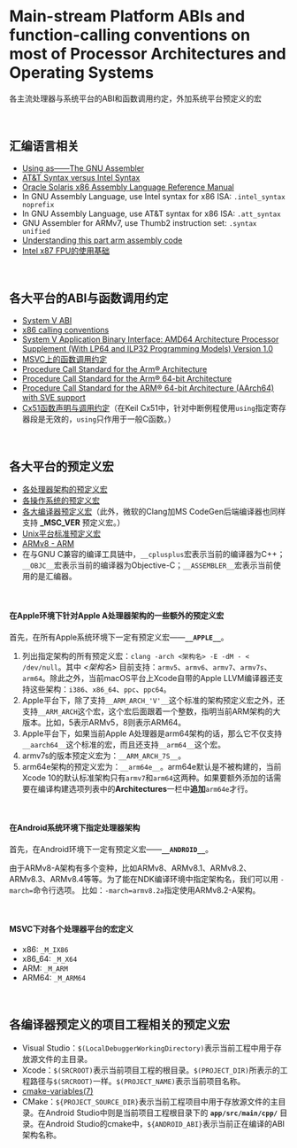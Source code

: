 # Main-stream Platform ABIs and function-calling conventions on most of Processor Architectures and Operating Systems
各主流处理器与系统平台的ABI和函数调用约定，外加系统平台预定义的宏

<br />

## 汇编语言相关

- [Using as——The GNU Assembler](http://ftp.gnu.org/old-gnu/Manuals/gas-2.9.1/html_chapter/as_toc.html)
- [AT&T Syntax versus Intel Syntax](http://ftp.gnu.org/old-gnu/Manuals/gas-2.9.1/html_chapter/as_16.html#SEC198)
- [Oracle Solaris x86 Assembly Language Reference Manual](https://docs.oracle.com/cd/E36784_01/html/E36859/enmzx.html#scrolltoc)
- In GNU Assembly Language, use Intel syntax for x86 ISA: `.intel_syntax noprefix`
- In GNU Assembly Language, use AT&T syntax for x86 ISA: `.att_syntax`
- GNU Assembler for ARMv7, use Thumb2 instruction set: `.syntax unified` 
- [Understanding this part arm assembly code](https://stackoverflow.com/questions/22396214/understanding-this-part-arm-assembly-code)
- [Intel x87 FPU的使用基础](https://blog.csdn.net/zenny_chen/article/details/6186820)

<br />

## 各大平台的ABI与函数调用约定

- [System V ABI](https://wiki.osdev.org/System_V_ABI)
- [x86 calling conventions](https://en.wikipedia.org/wiki/X86_calling_conventions)
- [System V Application Binary Interface: AMD64 Architecture Processor Supplement (With LP64 and ILP32 Programming Models) Version 1.0](https://github.com/hjl-tools/x86-psABI/wiki/x86-64-psABI-1.0.pdf)
- [MSVC上的函数调用约定](https://docs.microsoft.com/en-us/search/index?search=calling%20convention)
- [Procedure Call Standard for the Arm® Architecture](https://developer.arm.com/docs/ihi0042/i/procedure-call-standard-for-the-arm-architecture-abi-2019q4-documentation)
- [Procedure Call Standard for the Arm® 64-bit Architecture](https://developer.arm.com/docs/ihi0055/d/procedure-call-standard-for-the-arm-64-bit-architecture)
- [Procedure Call Standard for the ARM® 64-bit Architecture (AArch64) with SVE support](https://developer.arm.com/docs/100986/latest/procedure-call-standard-for-the-arm-64-bit-architecture-aarch64-with-sve-support)
- [Cx51函数声明与调用约定](http://www.keil.com/support/man/docs/c51/c51_le_funcdecls.htm)（在Keil Cx51中，针对中断例程使用`using`指定寄存器段是无效的，`using`只作用于一般C函数。）

<br />

## 各大平台的预定义宏

- [各处理器架构的预定义宏](https://sourceforge.net/p/predef/wiki/Architectures/)
- [各操作系统的预定义宏](https://sourceforge.net/p/predef/wiki/OperatingSystems/)
- [各大编译器预定义宏](https://sourceforge.net/p/predef/wiki/Compilers/)（此外，微软的Clang加MS CodeGen后端编译器也同样支持 **_MSC_VER** 预定义宏。）
- [Unix平台标准预定义宏](https://sourceforge.net/p/predef/wiki/Standards/)
- [ARMv8 - ARM](https://en.wikichip.org/wiki/arm/armv8)
- 在与GNU C兼容的编译工具链中，`__cplusplus`宏表示当前的编译器为C++；`__OBJC__`宏表示当前的编译器为Objective-C；`__ASSEMBLER__`宏表示当前使用的是汇编器。

<br />

#### 在Apple环境下针对Apple A处理器架构的一些额外的预定义宏

首先，在所有Apple系统环境下一定有预定义宏——**`__APPLE__`**。

1. 列出指定架构的所有预定义宏：`clang -arch <架构名> -E -dM - < /dev/null`。其中 *<架构名>* 目前支持：`armv5`、`armv6`、`armv7`、`armv7s`、`arm64`。除此之外，当前macOS平台上Xcode自带的Apple LLVM编译器还支持这些架构：`i386`、`x86_64`、`ppc`、`ppc64`。
1. Apple平台下，除了支持`__ARM_ARCH_'V'__`这个标准的架构预定义宏之外，还支持`__ARM_ARCH`这个宏，这个宏后面跟着一个整数，指明当前ARM架构的大版本。比如，5表示ARMv5，8则表示ARM64。
1. Apple平台下，如果当前Apple A处理器是arm64架构的话，那么它不仅支持`__aarch64__`这个标准的宏，而且还支持`__arm64__`这个宏。
1. armv7s的版本预定义宏为：`__ARM_ARCH_7S__`。
1. arm64e架构的预定义宏为：`__arm64e__`。arm64e默认是不被构建的，当前Xcode 10的默认标准架构只有`armv7`和`arm64`这两种。如果要额外添加的话需要在编译构建选项列表中的**Architectures**一栏中**追加**`arm64e`才行。

<br />

#### 在Android系统环境下指定处理器架构

首先，在Android环境下一定有预定义宏——**`__ANDROID__`**。

由于ARMv8-A架构有多个变种，比如ARMv8、ARMv8.1、ARMv8.2、ARMv8.3、ARMv8.4等等。为了能在NDK编译环境中指定架构名，我们可以用 `-march=`命令行选项。
比如：`-march=armv8.2a`指定使用ARMv8.2-A架构。

<br />

#### MSVC下对各个处理器平台的宏定义

- x86: `_M_IX86`
- x86_64: `_M_X64`
- ARM: `_M_ARM`
- ARM64: `_M_ARM64`

<br />

## 各编译器预定义的项目工程相关的预定义宏

- Visual Studio：`$(LocalDebuggerWorkingDirectory)`表示当前工程中用于存放源文件的主目录。
- Xcode：`$(SRCROOT)`表示当前项目工程的根目录。`$(PROJECT_DIR)`所表示的工程路径与`$(SRCROOT)`一样。`$(PROJECT_NAME)`表示当前项目名称。
- [cmake-variables(7)](https://cmake.org/cmake/help/latest/manual/cmake-variables.7.html)
- CMake：`${PROJECT_SOURCE_DIR}`表示当前工程项目中用于存放源文件的主目录。在Android Studio中则是当前项目工程根目录下的 **`app/src/main/cpp/`** 目录。在Android Studio的cmake中，`${ANDROID_ABI}`表示当前正在编译的ABI架构名称。

